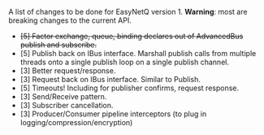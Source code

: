 A list of changes to be done for EasyNetQ version 1. **Warning**: most are breaking changes to the current API.

* ~~[5] Factor exchange, queue, binding declares out of AdvancedBus publish and subscribe.~~
* [5] Publish back on IBus interface. Marshall publish calls from multiple threads onto a single publish loop on a single publish channel.
* [3] Better request/response.
* [3] Request back on IBus interface. Similar to Publish.
* [5] Timeouts! Including for publisher confirms, request response.
* [3] Send/Receive pattern.
* [3] Subscriber cancellation.
* [3] Producer/Consumer pipeline interceptors (to plug in logging/compression/encryption)
